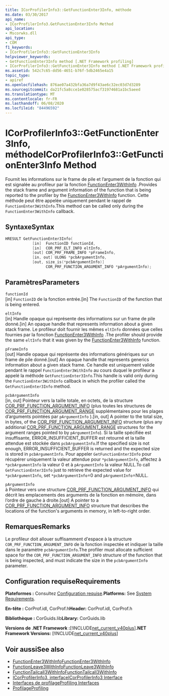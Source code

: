```yaml
---
title: ICorProfilerInfo3::GetFunctionEnter3Info, méthode
ms.date: 03/30/2017
api_name:
- ICorProfilerInfo3.GetFunctionEnter3Info Method
api_location:
- Mscorwks.dll
api_type:
- COM
f1_keywords:
- ICorProfilerInfo3::GetFunctionEnter3Info
helpviewer_keywords:
- GetFunctionEnter3Info method [.NET Framework profiling]
- ICorProfilerInfo3::GetFunctionEnter3Info method [.NET Framework profiling]
ms.assetid: 542c7c65-dd56-4651-b76f-5db2465e4a15
topic_type:
- apiref
ms.openlocfilehash: 876ae07a432bfa36a7d9f43ae6c32ec03d7d3289
ms.sourcegitcommit: da21fc5a8cce1e028575acf31974681a1bc5aeed
ms.translationtype: MT
ms.contentlocale: fr-FR
ms.lasthandoff: 06/08/2020
ms.locfileid: "84496592"
---
```

# <a name="icorprofilerinfo3getfunctionenter3info-method"></a><span data-ttu-id="49b4b-102">ICorProfilerInfo3::GetFunctionEnter3Info, méthode</span><span class="sxs-lookup"><span data-stu-id="49b4b-102">ICorProfilerInfo3::GetFunctionEnter3Info Method</span></span>
<span data-ttu-id="49b4b-103">Fournit les informations sur le frame de pile et l’argument de la fonction qui est signalée au profileur par la fonction [FunctionEnter3WithInfo](functionenter3withinfo-function.md) .</span><span class="sxs-lookup"><span data-stu-id="49b4b-103">Provides the stack frame and argument information of the function that is being reported to the profiler by the [FunctionEnter3WithInfo](functionenter3withinfo-function.md) function.</span></span> <span data-ttu-id="49b4b-104">Cette méthode peut être appelée uniquement pendant le rappel de `FunctionEnter3WithInfo`.</span><span class="sxs-lookup"><span data-stu-id="49b4b-104">This method can be called only during the `FunctionEnter3WithInfo` callback.</span></span>  
  
## <a name="syntax"></a><span data-ttu-id="49b4b-105">Syntaxe</span><span class="sxs-lookup"><span data-stu-id="49b4b-105">Syntax</span></span>  
  
```cpp  
HRESULT GetFunctionEnter3Info(  
            [in]  FunctionID functionId,
            [in]  COR_PRF_ELT_INFO eltInfo,  
            [out] COR_PRF_FRAME_INFO *pFrameInfo,  
            [in, out] ULONG *pcbArgumentInfo,  
            [out, size_is(*pcbArgumentInfo)]  
                  COR_PRF_FUNCTION_ARGUMENT_INFO *pArgumentInfo);  
```  
  
## <a name="parameters"></a><span data-ttu-id="49b4b-106">Paramètres</span><span class="sxs-lookup"><span data-stu-id="49b4b-106">Parameters</span></span>  
 `functionId`  
 <span data-ttu-id="49b4b-107">[in] `FunctionID` de la fonction entrée.</span><span class="sxs-lookup"><span data-stu-id="49b4b-107">[in] The `FunctionID` of the function that is being entered.</span></span>  
  
 `eltInfo`  
 <span data-ttu-id="49b4b-108">[in] Handle opaque qui représente des informations sur un frame de pile donné.</span><span class="sxs-lookup"><span data-stu-id="49b4b-108">[in] An opaque handle that represents information about a given stack frame.</span></span> <span data-ttu-id="49b4b-109">Le profileur doit fournir les mêmes `eltInfo` données que celles fournies par la fonction [FunctionEnter3WithInfo](functionenter3withinfo-function.md) .</span><span class="sxs-lookup"><span data-stu-id="49b4b-109">The profiler should provide the same `eltInfo` that it was given by the [FunctionEnter3WithInfo](functionenter3withinfo-function.md) function.</span></span>  
  
 `pFrameInfo`  
 <span data-ttu-id="49b4b-110">[out] Handle opaque qui représente des informations génériques sur un frame de pile donné.</span><span class="sxs-lookup"><span data-stu-id="49b4b-110">[out] An opaque handle that represents generics information about a given stack frame.</span></span> <span data-ttu-id="49b4b-111">Ce handle est uniquement valide pendant le rappel `FunctionEnter3WithInfo` au cours duquel le profileur a appelé la méthode `GetFunctionEnter3Info`.</span><span class="sxs-lookup"><span data-stu-id="49b4b-111">This handle is valid only during the `FunctionEnter3WithInfo` callback in which the profiler called the `GetFunctionEnter3Info` method.</span></span>  
  
 `pcbArgumentInfo`  
 <span data-ttu-id="49b4b-112">[in, out] Pointeur vers la taille totale, en octets, de la structure [COR_PRF_FUNCTION_ARGUMENT_INFO](cor-prf-function-argument-info-structure.md) (plus toutes les structures de [COR_PRF_FUNCTION_ARGUMENT_RANGE](cor-prf-function-argument-range-structure.md) supplémentaires pour les plages d’arguments pointées par `pArgumentInfo` ).</span><span class="sxs-lookup"><span data-stu-id="49b4b-112">[in, out] A pointer to the total size, in bytes, of the [COR_PRF_FUNCTION_ARGUMENT_INFO](cor-prf-function-argument-info-structure.md) structure (plus any additional [COR_PRF_FUNCTION_ARGUMENT_RANGE](cor-prf-function-argument-range-structure.md) structures for the argument ranges pointed to by `pArgumentInfo`).</span></span> <span data-ttu-id="49b4b-113">Si la taille spécifiée est insuffisante, ERROR_INSUFFICIENT_BUFFER est retourné et la taille attendue est stockée dans `pcbArgumentInfo`.</span><span class="sxs-lookup"><span data-stu-id="49b4b-113">If the specified size is not enough, ERROR_INSUFFICIENT_BUFFER is returned and the expected size is stored in `pcbArgumentInfo`.</span></span> <span data-ttu-id="49b4b-114">Pour appeler `GetFunctionEnter3Info` pour récupérer uniquement la valeur attendue pour `*pcbArgumentInfo`, affectez à `*pcbArgumentInfo` la valeur 0 et à `pArgumentInfo` la valeur NULL.</span><span class="sxs-lookup"><span data-stu-id="49b4b-114">To call `GetFunctionEnter3Info` just to retrieve the expected value for `*pcbArgumentInfo`, set `*pcbArgumentInfo`=0 and `pArgumentInfo`=NULL.</span></span>  
  
 `pArgumentInfo`  
 <span data-ttu-id="49b4b-115">à Pointeur vers une structure [COR_PRF_FUNCTION_ARGUMENT_INFO](cor-prf-function-argument-info-structure.md) qui décrit les emplacements des arguments de la fonction en mémoire, dans l’ordre de gauche à droite.</span><span class="sxs-lookup"><span data-stu-id="49b4b-115">[out] A pointer to a [COR_PRF_FUNCTION_ARGUMENT_INFO](cor-prf-function-argument-info-structure.md) structure that describes the locations of the function's arguments in memory, in left-to-right order.</span></span>  
  
## <a name="remarks"></a><span data-ttu-id="49b4b-116">Remarques</span><span class="sxs-lookup"><span data-stu-id="49b4b-116">Remarks</span></span>  
 <span data-ttu-id="49b4b-117">Le profileur doit allouer suffisamment d'espace à la structure `COR_PRF_FUNCTION_ARGUMENT_INFO` de la fonction inspectée et indiquer la taille dans le paramètre `pcbArgumentInfo`.</span><span class="sxs-lookup"><span data-stu-id="49b4b-117">The profiler must allocate sufficient space for the `COR_PRF_FUNCTION_ARGUMENT_INFO` structure of the function that is being inspected, and must indicate the size in the `pcbArgumentInfo` parameter.</span></span>  
  
## <a name="requirements"></a><span data-ttu-id="49b4b-118">Configuration requise</span><span class="sxs-lookup"><span data-stu-id="49b4b-118">Requirements</span></span>  
 <span data-ttu-id="49b4b-119">**Plateformes :** Consultez [Configuration requise](../../get-started/system-requirements.md).</span><span class="sxs-lookup"><span data-stu-id="49b4b-119">**Platforms:** See [System Requirements](../../get-started/system-requirements.md).</span></span>  
  
 <span data-ttu-id="49b4b-120">**En-tête :** CorProf.idl, CorProf.h</span><span class="sxs-lookup"><span data-stu-id="49b4b-120">**Header:** CorProf.idl, CorProf.h</span></span>  
  
 <span data-ttu-id="49b4b-121">**Bibliothèque :** CorGuids.lib</span><span class="sxs-lookup"><span data-stu-id="49b4b-121">**Library:** CorGuids.lib</span></span>  
  
 <span data-ttu-id="49b4b-122">**Versions de .NET Framework :**[!INCLUDE[net_current_v40plus](../../../../includes/net-current-v40plus-md.md)]</span><span class="sxs-lookup"><span data-stu-id="49b4b-122">**.NET Framework Versions:** [!INCLUDE[net_current_v40plus](../../../../includes/net-current-v40plus-md.md)]</span></span>  
  
## <a name="see-also"></a><span data-ttu-id="49b4b-123">Voir aussi</span><span class="sxs-lookup"><span data-stu-id="49b4b-123">See also</span></span>

- [<span data-ttu-id="49b4b-124">FunctionEnter3WithInfo</span><span class="sxs-lookup"><span data-stu-id="49b4b-124">FunctionEnter3WithInfo</span></span>](functionenter3withinfo-function.md)
- [<span data-ttu-id="49b4b-125">FunctionLeave3WithInfo</span><span class="sxs-lookup"><span data-stu-id="49b4b-125">FunctionLeave3WithInfo</span></span>](functionleave3withinfo-function.md)
- [<span data-ttu-id="49b4b-126">FunctionTailcall3WithInfo</span><span class="sxs-lookup"><span data-stu-id="49b4b-126">FunctionTailcall3WithInfo</span></span>](functiontailcall3withinfo-function.md)
- [<span data-ttu-id="49b4b-127">ICorProfilerInfo3, interface</span><span class="sxs-lookup"><span data-stu-id="49b4b-127">ICorProfilerInfo3 Interface</span></span>](icorprofilerinfo3-interface.md)
- [<span data-ttu-id="49b4b-128">Interfaces de profilage</span><span class="sxs-lookup"><span data-stu-id="49b4b-128">Profiling Interfaces</span></span>](profiling-interfaces.md)
- [<span data-ttu-id="49b4b-129">Profilage</span><span class="sxs-lookup"><span data-stu-id="49b4b-129">Profiling</span></span>](index.md)
